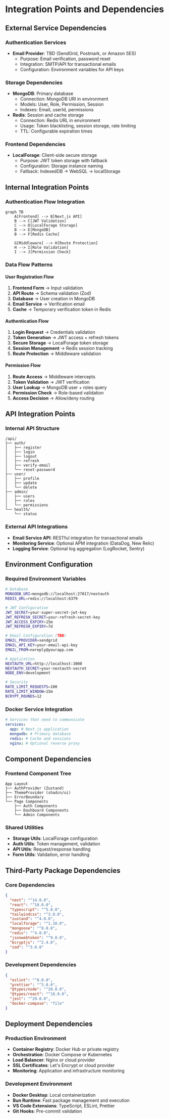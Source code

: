 # Integration Points and Dependencies

## External Service Dependencies

### Authentication Services

- **Email Provider**: TBD (SendGrid, Postmark, or Amazon SES)
  - Purpose: Email verification, password reset
  - Integration: SMTP/API for transactional emails
  - Configuration: Environment variables for API keys

### Storage Dependencies

- **MongoDB**: Primary database
  - Connection: MongoDB URI in environment
  - Models: User, Role, Permission, Session
  - Indexes: Email, userId, permissions
- **Redis**: Session and cache storage
  - Connection: Redis URL in environment
  - Usage: Token blacklisting, session storage, rate limiting
  - TTL: Configurable expiration times

### Frontend Dependencies

- **LocalForage**: Client-side secure storage
  - Purpose: JWT token storage with fallback
  - Configuration: Storage instance naming
  - Fallback: IndexedDB → WebSQL → localStorage

## Internal Integration Points

### Authentication Flow Integration

```mermaid
graph TB
    A[Frontend] --> B[Next.js API]
    B --> C[JWT Validation]
    C --> D[LocalForage Storage]
    B --> E[MongoDB]
    B --> F[Redis Cache]

    G[Middleware] --> H[Route Protection]
    H --> I[Role Validation]
    I --> J[Permission Check]
```

### Data Flow Patterns

#### User Registration Flow

1. **Frontend Form** → Input validation
2. **API Route** → Schema validation (Zod)
3. **Database** → User creation in MongoDB
4. **Email Service** → Verification email
5. **Cache** → Temporary verification token in Redis

#### Authentication Flow

1. **Login Request** → Credentials validation
2. **Token Generation** → JWT access + refresh tokens
3. **Secure Storage** → LocalForage token storage
4. **Session Management** → Redis session tracking
5. **Route Protection** → Middleware validation

#### Permission Flow

1. **Route Access** → Middleware intercepts
2. **Token Validation** → JWT verification
3. **User Lookup** → MongoDB user + roles query
4. **Permission Check** → Role-based validation
5. **Access Decision** → Allow/deny routing

## API Integration Points

### Internal API Structure

```
/api/
├── auth/
│   ├── register
│   ├── login
│   ├── logout
│   ├── refresh
│   ├── verify-email
│   └── reset-password
├── user/
│   ├── profile
│   ├── update
│   └── delete
├── admin/
│   ├── users
│   ├── roles
│   └── permissions
└── health/
    └── status
```

### External API Integrations

- **Email Service API**: RESTful integration for transactional emails
- **Monitoring Service**: Optional APM integration (DataDog, New Relic)
- **Logging Service**: Optional log aggregation (LogRocket, Sentry)

## Environment Configuration

### Required Environment Variables

```bash
# Database
MONGODB_URI=mongodb://localhost:27017/nextauth
REDIS_URL=redis://localhost:6379

# JWT Configuration
JWT_SECRET=your-super-secret-jwt-key
JWT_REFRESH_SECRET=your-refresh-secret-key
JWT_ACCESS_EXPIRY=15m
JWT_REFRESH_EXPIRY=7d

# Email Configuration (TBD)
EMAIL_PROVIDER=sendgrid
EMAIL_API_KEY=your-email-api-key
EMAIL_FROM=noreply@yourapp.com

# Application
NEXTAUTH_URL=http://localhost:3000
NEXTAUTH_SECRET=your-nextauth-secret
NODE_ENV=development

# Security
RATE_LIMIT_REQUESTS=100
RATE_LIMIT_WINDOW=15m
BCRYPT_ROUNDS=12
```

### Docker Service Integration

```yaml
# Services that need to communicate
services:
  app: # Next.js application
  mongodb: # Primary database
  redis: # Cache and sessions
  nginx: # Optional reverse proxy
```

## Component Dependencies

### Frontend Component Tree

```
App Layout
├── AuthProvider (Zustand)
├── ThemeProvider (shadcn/ui)
├── ErrorBoundary
└── Page Components
    ├── Auth Components
    ├── Dashboard Components
    └── Admin Components
```

### Shared Utilities

- **Storage Utils**: LocalForage configuration
- **Auth Utils**: Token management, validation
- **API Utils**: Request/response handling
- **Form Utils**: Validation, error handling

## Third-Party Package Dependencies

### Core Dependencies

```json
{
  "next": "^14.0.0",
  "react": "^18.0.0",
  "typescript": "^5.0.0",
  "tailwindcss": "^3.0.0",
  "zustand": "^4.0.0",
  "localforage": "^1.10.0",
  "mongoose": "^8.0.0",
  "redis": "^4.0.0",
  "jsonwebtoken": "^9.0.0",
  "bcryptjs": "^2.4.0",
  "zod": "^3.0.0"
}
```

### Development Dependencies

```json
{
  "eslint": "^8.0.0",
  "prettier": "^3.0.0",
  "@types/node": "^20.0.0",
  "@types/react": "^18.0.0",
  "jest": "^29.0.0",
  "docker-compose": "file"
}
```

## Deployment Dependencies

### Production Environment

- **Container Registry**: Docker Hub or private registry
- **Orchestration**: Docker Compose or Kubernetes
- **Load Balancer**: Nginx or cloud provider
- **SSL Certificates**: Let's Encrypt or cloud provider
- **Monitoring**: Application and infrastructure monitoring

### Development Environment

- **Docker Desktop**: Local containerization
- **Bun Runtime**: Fast package management and execution
- **VS Code Extensions**: TypeScript, ESLint, Prettier
- **Git Hooks**: Pre-commit validation
